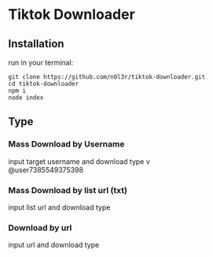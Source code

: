 <h1 style="align: center;">Tiktok Downloader</h1>

<h2>Installation</h2>
run in your terminal:

```
git clone https://github.com/n0l3r/tiktok-downloader.git
cd tiktok-downloader
npm i
node index
```

<h2>Type</h2>
<h3>Mass Download by Username</h3>
input target username and download type
v
<br>@user7385549375398
<h3>Mass Download by list url (txt)</h3>
input list url and download type

<br>
<h3>Download by url</h3>
input url and download type


